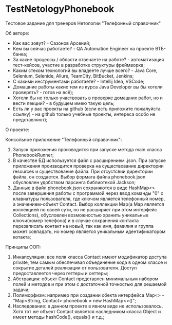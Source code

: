 # TestNetologyPhonebook
Тестовое задание для тренеров Нетологии "Телефонный справочник"

Об авторе:

* Как вас зовут? - Сазонов Арсений;
* Кем вы сейчас работаете? - QA Automation Engineer на проекте ВТБ-банка;
* За какие процессы / области отвечаете на работе? - автоматизация тест-кейсов, участие в разработке структуры фреймворка;
* Каким стеком технологий вы владеете лучше всего? - Java Core, Selenium, Selenide, Allure, TeamCity, BitBucket, Jenkins; 
* С какими инструментами работаете? - Intellij Idea, VSCode;
* Домашние работы каких тем из курса Java Developer вы бы хотели проверять? - готов на всё);
* Хотели бы не только участвовать в проверке домашних работ, но и вести лекции? - в будущем имею такую цель;
* Есть ли у вас проекты на github (если есть приложите пожалуйста ссылку) - на github только учебные проекты, интереса особо не представляют);

О проекте: 

  Консольное приложение "Телефонный справочник":
  
  1. Запуск приложения производится при запуске метода main класса PhonebookRunner;
  2. В качестве БД используется файл с расширением .json. При запуске приложения производится проверка на существование директории resources и существование файла.
  При отсустсвии директории файла, он создается. Выбор формата файла phonebook.json обусловлен удобством парсинга библиотекой Jackson;
  3. Данные в файл phonebook.json сохраняются в виде HashMap<> после завершения работы с программой через ввод команды "0" с клавиатуры пользователя,
  где ключом является телефонный номер, а значением-объект Contact. 
  Выбор коллекции Map(а Map является коллекцией по своей сути, но не расширяет при этом интерфейс Collections), обусловлен возможностью хранить
  уникальные ключи(номер телефона) и в случае сохранения контакта перезаписать контакт на новый, так как имя, фамилия и группа может совпадать, 
  но номер является уникальным идентификатором котакта;
  
  Принципы ООП:
  
  1. Инкапсуляция: все поля класса Contact имеют модификатор доступа private, тем самым обеспечивая объединение кода в одном классе
  и сокрытие деталей реализации от пользователя. Доступ предоставляется через геттеры и сеттеры;
  2. Абстракция: объект Contact представлен минимальным набором полей и методов и при этом с достаточной точностью для решаемой задачи;
  3. Полиморфизм: например при создании обекта интерфейса Map<> - "Map<String, Contact> phonebook = new HashMap<>()";
  4. Наследование: в данном проекте в явном виде не использовалось. Хотя тот же объект Contact является наследником класса Object и имеет методы hashCode(), equals() и т.д.;
